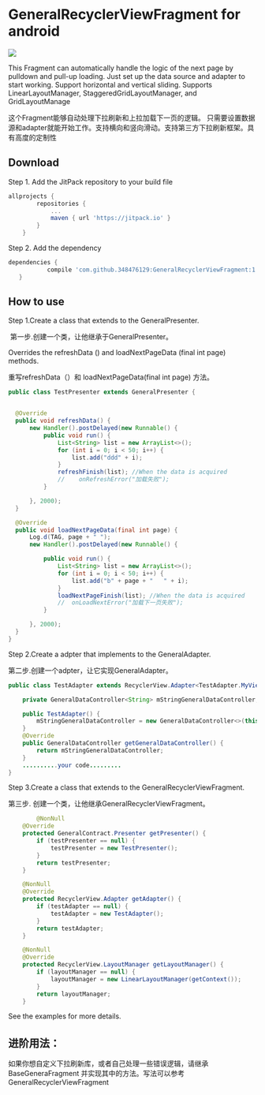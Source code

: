 # GeneralRecyclerViewFragment for android
[![](https://jitpack.io/v/348476129/GeneralRecyclerViewFragment.svg)](https://jitpack.io/#348476129/GeneralRecyclerViewFragment)

This Fragment can automatically handle the logic of the next page by pulldown and pull-up loading.
Just set up the data source and adapter to start working. Support horizontal and vertical sliding. Supports LinearLayoutManager, StaggeredGridLayoutManager, and GridLayoutManage

这个Fragment能够自动处理下拉刷新和上拉加载下一页的逻辑。
只需要设置数据源和adapter就能开始工作。支持横向和竖向滑动。支持第三方下拉刷新框架。具有高度的定制性

## Download
Step 1. Add the JitPack repository to your build file
```groovy
allprojects {
		repositories {
			...
			maven { url 'https://jitpack.io' }    
		}   
	}
  ```
 Step 2. Add the dependency
 ```groovy
dependencies {
	        compile 'com.github.348476129:GeneralRecyclerViewFragment:1.0'
	}
  ```
## How to use

  Step 1.Create a class that extends to the GeneralPresenter.
  
  第一步.创建一个类，让他继承于GeneralPresenter。
  
  Overrides the refreshData () and loadNextPageData (final int page) methods.

  重写refreshData（）和 loadNextPageData(final int page) 方法。
  
  ```java
 public class TestPresenter extends GeneralPresenter {


    @Override
    public void refreshData() {
        new Handler().postDelayed(new Runnable() {
            public void run() {
                List<String> list = new ArrayList<>();
                for (int i = 0; i < 50; i++) {
                    list.add("ddd" + i);
                }
                refreshFinish(list); //When the data is acquired
                //    onRefreshError("加载失败");
            }

        }, 2000);
    }

    @Override
    public void loadNextPageData(final int page) {
        Log.d(TAG, page + " ");
        new Handler().postDelayed(new Runnable() {

            public void run() {
                List<String> list = new ArrayList<>();
                for (int i = 0; i < 50; i++) {
                    list.add("b" + page + "   " + i);
                }
                loadNextPageFinish(list); //When the data is acquired
                //  onLoadNextError("加载下一页失败");
            }

        }, 2000);
    }
}
```

Step 2.Create a adpter that implements to the GeneralAdapter.

第二步.创建一个adpter，让它实现GeneralAdapter。

```java
public class TestAdapter extends RecyclerView.Adapter<TestAdapter.MyViewHolder> implements GeneralAdapter {

    private GeneralDataController<String> mStringGeneralDataController;

    public TestAdapter() {
        mStringGeneralDataController = new GeneralDataController<>(this);
    }
    @Override
    public GeneralDataController getGeneralDataController() {
        return mStringGeneralDataController;
    }
	..........your code.........
}
```
Step 3.Create a class that extends to the GeneralRecyclerViewFragment.

第三步. 创建一个类，让他继承GeneralRecyclerViewFragment。

```java
        @NonNull
    @Override
    protected GeneralContract.Presenter getPresenter() {
        if (testPresenter == null) {
            testPresenter = new TestPresenter();
        }
        return testPresenter;
    }

    @NonNull
    @Override
    protected RecyclerView.Adapter getAdapter() {
        if (testAdapter == null) {
            testAdapter = new TestAdapter();
        }
        return testAdapter;
    }

    @NonNull
    @Override
    protected RecyclerView.LayoutManager getLayoutManager() {
        if (layoutManager == null) {
            layoutManager = new LinearLayoutManager(getContext());
        }
        return layoutManager;
    }
```

See the examples for more details.

## 进阶用法：

如果你想自定义下拉刷新库，或者自己处理一些错误逻辑，请继承BaseGeneraFragment 并实现其中的方法。写法可以参考GeneralRecyclerViewFragment
